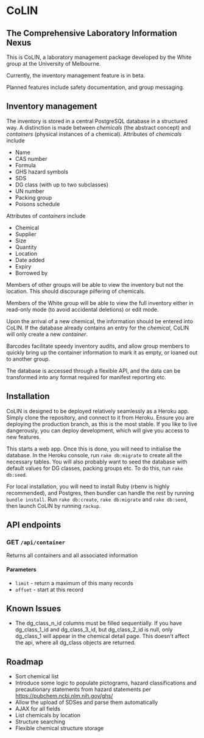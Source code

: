 # CoLIN
## The Comprehensive Laboratory Information Nexus

This is CoLIN, a laboratory management package developed by the White group at the University of Melbourne.

Currently, the inventory management feature is in beta.

Planned features include safety documentation, and group messaging.

## Inventory management
The inventory is stored in a central PostgreSQL database in a structured way. A distinction is made between *chemicals* (the abstract concept) and *containers* (physical instances of a chemical).
Attributes of *chemicals* include
* Name
* CAS number
* Formula
* GHS hazard symbols
* SDS
* DG class (with up to two subclasses)
* UN number
* Packing group
* Poisons schedule

Attributes of *containers* include
* Chemical
* Supplier
* Size
* Quantity
* Location
* Date added
* Expiry
* Borrowed by

Members of other groups will be able to view the inventory but not the location. This should discourage pilfering of chemicals.

Members of the White group will be able to view the full inventory either in read-only mode (to avoid accidental deletions) or edit mode.

Upon the arrival of a new chemical, the information should be entered into CoLIN. If the database already contains an entry for the *chemical*, CoLIN will only create a new *container*.

Barcodes facilitate speedy inventory audits, and allow group members to quickly bring up the container information to mark it as empty, or loaned out to another group.

The database is accessed through a flexible API, and the data can be transformed into any format required for manifest reporting etc.

## Installation
CoLIN is designed to be deployed relatively seamlessly as a Heroku app. Simply clone the repository, and connect to it from Heroku. Ensure you are deploying the production branch, as this is the most stable. If you like to live dangerously, you can deploy development, which will give you access to new features.

This starts a web app. Once this is done, you will need to initialise the database. In the Heroku console, run `rake db:migrate` to create all the necessary tables. You will also probably want to seed the database with default values for DG classes, packing groups etc. To do this, run `rake db:seed`.

For local installation, you will need to install Ruby (rbenv is highly recommended), and Postgres, then bundler can handle the rest by running `bundle install`. Run `rake db:create`, `rake db:migrate` and `rake db:seed`, then launch CoLIN by running `rackup`.

## API endpoints
### GET `/api/container`
Returns all containers and all associated information
#### Parameters
* `limit` - return a maximum of this many records
* `offset` - start at this record
  
## Known Issues
* The dg_class_n_id columns must be filled sequentially. If you have dg_class_1_id and dg_class_3_id, but dg_class_2_id is null, only dg_class_1 will appear in the chemical detail page. This doesn't affect the api, where all dg_class objects are returned.

## Roadmap
* Sort chemical list
* Introduce some logic to populate pictograms, hazard classifications and precautionary statements from hazard statements per https://pubchem.ncbi.nlm.nih.gov/ghs/
* Allow the upload of SDSes and parse them automatically
* AJAX for all fields
* List chemicals by location
* Structure searching
* Flexible chemical structure storage